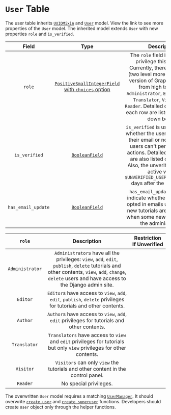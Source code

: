# `User` Table 

The user table inherits [`UUIDMixin`](./mixins.md#UUIDMixin) and [`User`](https://docs.djangoproject.com/en/3.2/ref/contrib/auth/) model. View the link to see more properties of the `User` model. The inherited model extends `User` with new properties `role` and `is_verified`. 

|       Field        |                             Type                             |                         Description                          |
| :----------------: | :----------------------------------------------------------: | :----------------------------------------------------------: |
|       `role`       | [`PositiveSmallIntegerField` with `choices` option](https://docs.djangoproject.com/en/3.2/ref/models/fields/#positivesmallintegerfield) | The `role` field indicates the privilege this user has. Currently, there are 6 levels (two level more than the first version of Graphery). Listed from high to low are `Administrator`, `Editor`, `Author`, `Translator`, `Visitor`, and `Reader`. Detailed descriptions of each row are listed in the table down below. |
|   `is_verified`    | [`BooleanField`](https://docs.djangoproject.com/en/3.2/ref/models/fields/#booleanfield) | `is_verified` is used to indicate whether the user has validated their email or not. Unverified users can't perform certain actions. Detailed descriptions are also listed down below. Also, the unverified users are active within <a id="UNVERIFIED_USER_REMOVE_AFTER">`$UNVERIFIED_USER_REMOVE_AFTER` </a>days after the registration. |
| `has_email_update` | [`BooleanField`](https://docs.djangoproject.com/en/3.2/ref/models/fields/#booleanfield) | `has_email_update` is used to indicate whether the user has opted in emails updates when new tutorials are published or when some news is shared by the administrators. |

|     `role`      |                         Description                          | Restriction If Unverified |
| :-------------: | :----------------------------------------------------------: | ------------------------- |
| `Administrator` | `Administrator`s have all the privileges: `view`, `add`, `edit`, `publish`, `delete` tutorials and other contents, `view`,  `add`, `change`, `delete` users and have access to the Django admin site. |                           |
|    `Editor`     | `Editor`s have access to `view`,  `add`, `edit`,  `publish`, `delete` privileges for tutorials and other contents. |                           |
|    `Author`     | `Author`s have access to `view`, `add`, `edit` privileges for tutorials and other contents. |                           |
|  `Translator`   | `Translators` have access to `view` and `edit` privileges for tutorials but only `view` privileges for other contents. |                           |
|    `Visitor`    | `Visitors` can only `view` the tutorials and other content in the control panel. |                           |
|    `Reader`     |                    No special privileges.                    |                           |

The overwritten `User` model requires a matching [`UserManager`](https://github.com/django/django/blob/main/django/contrib/auth/models.py#L129). It should overwrite [`create_user`](https://github.com/django/django/blob/854e9b066850b9b4eb1171966e996322b2c16d27/django/contrib/auth/models.py#L149) and [`create_superuser`](https://github.com/django/django/blob/main/django/contrib/auth/models.py#L154) functions. Developers should create `User` object only through the helper functions. 
